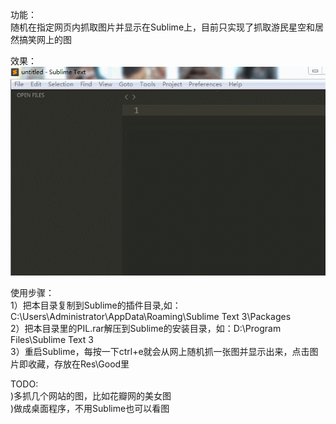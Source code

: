 功能：</br>
随机在指定网页内抓取图片并显示在Sublime上，目前只实现了抓取游民星空和居然搞笑网上的图</br>

效果：</br>
![image](https://github.com/BalckCat/RandomPicture/blob/master/Res/CacheImg/demo.gif)</br>

使用步骤：</br>
1）把本目录复制到Sublime的插件目录,如：C:\Users\Administrator\AppData\Roaming\Sublime Text 3\Packages</br>
2）把本目录里的PIL.rar解压到Sublime的安装目录，如：D:\Program Files\Sublime Text 3</br>
3）重启Sublime，每按一下ctrl+e就会从网上随机抓一张图并显示出来，点击图片即收藏，存放在Res\Good里</br>

TODO:</br>
)多抓几个网站的图，比如花瓣网的美女图</br>
)做成桌面程序，不用Sublime也可以看图</br>